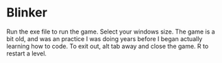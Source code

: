 # Blinker
Run the exe file to run the game. Select your windows size.
The game is a bit old, and was an practice I was doing years before I began actually learning how to code.
To exit out, alt tab away and close the game.
R to restart a level.
